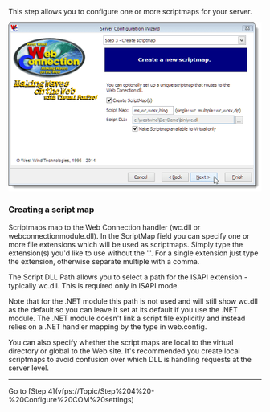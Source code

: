﻿This step allows you to configure one or more scriptmaps for your server.

![](IMAGES%2FManagementConsole%2Fconfigure3.png)

### Creating a script map
Scriptmaps map to the Web Connection handler (wc.dll or webconnectionmodule.dll). In the ScriptMap field you can specify one or more file extensions which will be used as scriptmaps. Simply type the extension(s) you'd like to use without the '.'. For a single extension just type the extension, otherwise separate multiple with a comma.

The Script DLL Path allows you to select a path for the ISAPI extension - typically wc.dll. This is required only in ISAPI mode.

Note that for the .NET module this path is not used and will still show wc.dll as the default so you can leave it set at its default if you use the .NET module. The .NET module doesn't link a script file explicitly and instead relies on a .NET handler mapping by the type in web.config.

You can also specify whether the script maps are local to the virtual directory or global to the Web site. It's recommended you create local scriptmaps to avoid confusion over which DLL is handling requests at the server level. 

<hr>
Go to [Step 4](vfps://Topic/Step%204%20-%20Configure%20COM%20settings)